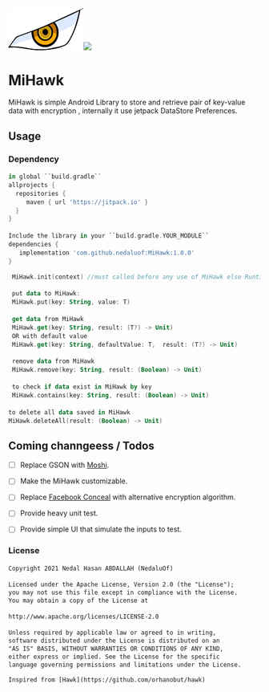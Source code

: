 <img src="https://github.com/nedaluof/MiHawk/blob/master/art/mihawk_eye.jpg?raw=true" width="150">[![](https://jitpack.io/v/nedaluof/MiHawk.svg)](https://jitpack.io/#nedaluof/MiHawk)
# MiHawk
MiHawk is simple Android Library to store and retrieve pair of key-value data with encryption , internally it use jetpack DataStore Preferences. 

Usage
-----

### Dependency

```groovy
in global ``build.gradle``
allprojects {
  repositories {
     maven { url 'https://jitpack.io' }
  }
}

Include the library in your ``build.gradle.YOUR_MODULE``
dependencies {
   implementation 'com.github.nedaluof:MiHawk:1.0.0'
}
```
```kotlin
 MiHawk.init(context) //must called before any use of MiHawk else RuntimeException will be thrown
 
 put data to MiHawk:
 MiHawk.put(key: String, value: T)
 
 get data from MiHawk
 MiHawk.get(key: String, result: (T?) -> Unit)
 OR with default value
 MiHawk.get(key: String, defaultValue: T,  result: (T?) -> Unit)
 
 remove data from MiHawk
 MiHawk.remove(key: String, result: (Boolean) -> Unit)
 
 to check if data exist in MiHawk by key
 MiHawk.contains(key: String, result: (Boolean) -> Unit)

to delete all data saved in MiHawk
MiHawk.deleteAll(result: (Boolean) -> Unit)
```


Coming channgeess / Todos
-----
- [ ] Replace GSON with [Moshi](https://github.com/square/moshi).
- [ ] Make the MiHawk customizable.
- [ ] Replace [Facebook Conceal](https://github.com/facebookarchive/conceal) with alternative encryption algorithm.
- [ ] Provide heavy unit test.
- [ ] Provide simple UI that simulate the inputs to test.




### License

```
Copyright 2021 Nedal Hasan ABDALLAH (NedaluOf)

Licensed under the Apache License, Version 2.0 (the "License");
you may not use this file except in compliance with the License.
You may obtain a copy of the License at

http://www.apache.org/licenses/LICENSE-2.0

Unless required by applicable law or agreed to in writing,
software distributed under the License is distributed on an 
"AS IS" BASIS, WITHOUT WARRANTIES OR CONDITIONS OF ANY KIND,
either express or implied. See the License for the specific 
language governing permissions and limitations under the License.

```

```
Inspired from [Hawk](https://github.com/orhanobut/hawk)
```
